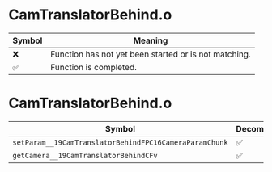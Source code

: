# CamTranslatorBehind.o
| Symbol | Meaning 
| ------------- | ------------- 
| :x: | Function has not yet been started or is not matching. 
| :white_check_mark: | Function is completed. 


# CamTranslatorBehind.o
| Symbol | Decompiled? |
| ------------- | ------------- |
| `setParam__19CamTranslatorBehindFPC16CameraParamChunk` | :white_check_mark: |
| `getCamera__19CamTranslatorBehindCFv` | :white_check_mark: |
